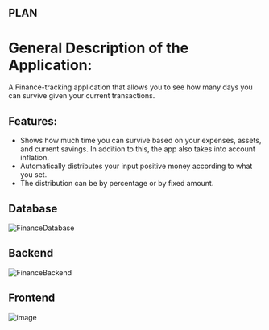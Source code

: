 ## PLAN
# General Description of the Application:
A Finance-tracking application that allows you to see how many days you can survive given your current transactions.
## Features:
* Shows how much time you can survive based on your expenses, assets, and current savings. In addition to this, the app also takes into account inflation.
* Automatically distributes your input positive money according to what you set.
* The distribution can be by percentage or by fixed amount.

## Database
![FinanceDatabase](https://user-images.githubusercontent.com/56058545/144853674-99fc9072-5b25-4370-8fe0-656c1846cbb9.png)


## Backend
![FinanceBackend](https://user-images.githubusercontent.com/56058545/144853687-f9ba5bde-7da1-46ae-8f8d-4fb288463bd5.png)


## Frontend
![image](https://user-images.githubusercontent.com/56058545/145178910-bc5e1a1b-0737-44e6-9c6f-eb9d85139ef6.png)

